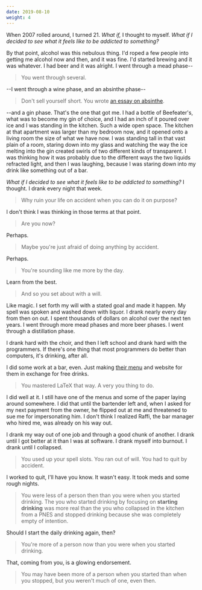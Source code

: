 ```yaml
---
date: 2019-08-10
weight: 4
---
```


When 2007 rolled around, I turned 21. *What if,* I thought to myself. *What if I decided to see what it feels like to be addicted to something?*

By that point, alcohol was this nebulous thing. I'd roped a few people into getting me alcohol now and then, and it was fine. I'd started brewing and it was whatever. I had beer and it was alright. I went through a mead phase--

> You went through several.

--I went through a wine phase, and an absinthe phase--

> Don't sell yourself short. You wrote [an essay on absinthe](https://writing.drab-makyo.com/non-fiction/tasting/new-american-absinthe/).

--and a gin phase. That's the one that got me. I had a bottle of Beefeater's, what was to become my gin of choice, and I had an inch of it poured over ice and I was standing in the kitchen. Such a wide open space. The kitchen at that apartment was larger than my bedroom now, and it opened onto a living room the size of what we have now. I was standing tall in that vast plain of a room, staring down into my glass and watching the way the ice melting into the gin created swirls of two different kinds of transparent. I was thinking how it was probably due to the different ways the two liquids refracted light, and then I was laughing, because I was staring down into my drink like something out of a bar.

*What if I decided to see what it feels like to be addicted to something?* I thought. I drank every night that week.

> Why ruin your life on accident when you can do it on purpose?

I don't think I was thinking in those terms at that point.

> Are you now?

Perhaps.

> Maybe you're just afraid of doing anything by accident.

Perhaps.

> You're sounding like me more by the day.

Learn from the best.

> And so you set about with a will.

Like magic. I set forth my will with a stated goal and made it happen. My spell was spoken and washed down with liquor. I drank nearly every day from then on out. I spent thousands of dollars on alcohol over the next ten years. I went through more mead phases and more beer phases. I went through a distillation phase.

I drank hard with the choir, and then I left school and drank hard with the programmers. If there's one thing that most programmers do better than computers, it's drinking, after all.

I did some work at a bar, even. Just making [their menu](/emb-menu.pdf) and website for them in exchange for free drinks.

> You mastered LaTeX that way. A very you thing to do.

I did well at it. I still have one of the menus and some of the paper laying around somewhere. I did that until the bartender left and, when I asked for my next payment from the owner, he flipped out at me and threatened to sue me for impersonating him. I don't think I realized Raffi, the bar manager who hired me, was already on his way out.

I drank my way out of one job and through a good chunk of another. I drank until I got better at it than I was at software. I drank myself into burnout. I drank until I collapsed.

> You used up your spell slots. You ran out of will. You had to quit by accident.

I worked to quit, I'll have you know. It wasn't easy. It took meds and some rough nights.

> You were less of a person then than you were when you started drinking. The you who started drinking by focusing on **starting drinking** was more real than the you who collapsed in the kitchen from a PNES and stopped drinking because she was completely empty of intention.

Should I start the daily drinking again, then?

> You're more of a person now than you were when you started drinking.

That, coming from you, is a glowing endorsement.

> You may have been more of a person when you started than when you stopped, but you weren't much of one, even then.
